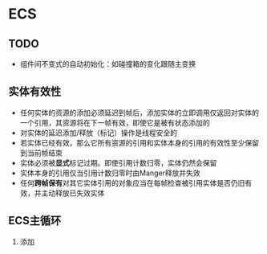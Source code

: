 # ECS

## TODO
* 组件间不变式的自动初始化：如碰撞箱的变化跟随主变换

## 实体有效性
* 任何实体的资源的添加必须延迟到帧后，添加实体的立即调用仅返回对实体的一个引用，其资源将在下一帧有效，即使它是被有状态添加的
* 对实体的延迟添加/释放（标记）操作是线程安全的
* 若实体已经有效，那么它所有资源的引用和实体本身的引用的有效性至少保留到当前帧结束
* 实体必须被**显式**标记过期。即使引用计数归零，实体仍然会保留
* 实体本身的引用仅当引用计数归零时由Manger释放并失效
* 任何**跨帧保有**对其它实体引用的对象应当在每帧检查被引用实体是否仍旧有效，并主动释放已失效实体

## ECS主循环

1. 添加